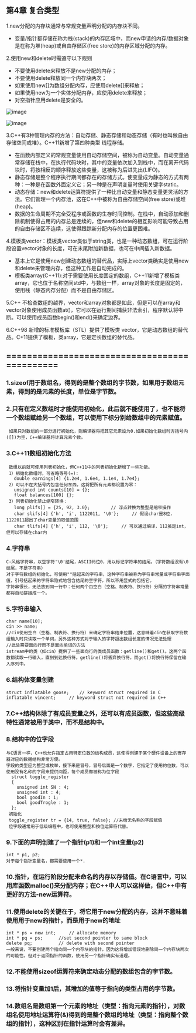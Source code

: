 ## 第4章 复合类型

1.new分配的内存块通常与常规变量声明分配的内存块不同。		
- 变量/指针都存储在称为栈(stack)的内存区域中，而new申请的内存/数据对象是在称为堆(heap)或自由存储区(free store)的内存区域分配的内存。
  
2.使用new和delete时需遵守以下规则		
- 不要使用delete来释放不是new分配的内存；	
- 不要使用delete释放同一个内存块两次；	
- 如果使用new[]为数组分配内存，应使用delete[]来释放；	
- 如果使用new为一个实体分配内存，应使用delete来释放；	
- 对空指针应用delete是安全的。	

![image](https://github.com/liam1992-web/cpp_study_notes/assets/61104738/de1ab0bf-7dc8-41f0-905d-0f90c126ec59)

![image](https://github.com/liam1992-web/cpp_study_notes/assets/61104738/ca4f39b8-3faf-4c02-95d8-6ffa7162752a)

3.C++有3种管理内存的方法：自动存储、静态存储和动态存储（有时也叫做自由存储空间或堆）。C++11新增了第四种类型 线程存储。

- 在函数内部定义的常规变量使用自动存储空间，被称为自动变量。自动变量通常存储在栈中，在执行代码块时，其中的变量依次加入到栈中，而在离开代码块时，将按相反的顺序释放这些变量，这被称为后进先出(LIFO)。
- 静态存储是整个程序执行期间都存在的存储方式。使变量成为静态的方式有两种：一种是在函数外面定义它；另一种是在声明变量时使用关键字static。			
- 动态存储：new和delete运算符提供了一种比自动变量和静态变量更灵活的方法。它们管理一个内存池，这在C++中被称为自由存储空间(free store)或堆(heap)。			
- 数据的生命周期不完全受程序或函数的生存时间控制。在栈中，自动添加和删除机制使得占用的内存总是连续的，但new和delete的相互影响可能导致占用的自由存储区不连续，这使得跟踪新分配内存的位置更困难。		
				
4.模板类vector：模板类vector类似于string类，也是一种动态数组，可在运行阶段设置vector对象的长度，可在末尾附加新数据，也可在中间插入新数据。				
- 基本上它是使用new创建动态数组的替代品，实际上vector类确实是使用new和delete来管理内存，但这种工作是自动完成的。			
- 模板类array(C++11):对于需要使用长度固定的数组，C++11新增了模板类array，它也位于名称空间std中，与数组一样，array对象的长度是固定的，使用栈（静态内存分配）而不是自由存储区。				
				
5.C++ 不检查数组的越界，vector和array对象都是如此，但是可以在array和vector对象使用成员函数at()，它可以在运行期间捕获非法索引，程序默认将中断。可以使用成员函数begin()和end()来确定边界。				
				
6.C++98 新增的标准模板库（STL）提供了模板类 vector，它是动态数组的替代品。C+11提供了模板，类array，它是定长数组的替代品。				

## =============================================
### 1.sizeof用于数组名，得到的是整个数组的字节数，如果用于数组元素，得到的是元素的长度，单位是字节数。
### 2.只有在定义数组时才能使用初始化，此后就不能使用了，也不能将一个数组赋给另一个数组，可以使用下标分别给数组中的元素赋值。
     如果只对数组的一部分进行初始化，则编译器将把其它元素设为0.如果初始化数组时方括号内([])为空，C++编译器将计算元素个数。
### 3.C++11数组初始化方法
     数组以前就可使用列表初始化，但C++11中的列表初始化新增了一些功能。
     1）初始化数组时，可省略等号(=):
       double earnings[4] {1.2e4, 1.6e4, 1.1e4, 1.7e4};
     2）可以不在大括号内包含任何东西，这将把所有元素都设置为零：
       unsigned int counts[10] = {};
       float balances[100] {};
     3）列表初始化禁止缩窄转换：
       long plifs[] = {25, 92, 3.0};   		// 浮点转换为整型是缩窄操作
       char slifs[4] {'h', 'i', 1122011, '\0'};		// 假设char是8位，1122011超出了char变量的取值范围
       char tlifs[4] {'h', 'i', 112, '\0'};		// 可以通过编译，112虽是int，但可以存储在char内

### 4.字符串
    C-风格字符串，以空字符'\0'结尾，ASCII码位0，用以标记字符串的结尾。（字符数组没有\0结尾，不是字符串）
    对于字符数组的初始化，可使用""括起来的字符串，这种字符串被称为字符串常量或字符串字面值，引号括起来的字符串隐式地包含结尾的空字符，所以不用显式的包括它。
    字符串很长，无法放到同一行中：任何两个由空白（空格、制表符、换行符）分隔的字符串常量都将自动拼接成一个。
    
### 5.字符串输入
    char name[10];
    cin >> name;
    //cin使用空白（空格、制表符、换行符）来确定字符串结束位置，这意味着cin在获取字符数组输入时只读取一个单词，另外这种方式对于输入的字符超出数组长度的情况无法处理
    //此处需要面向行而不是面向单词的方法
    istream中的类（如cin）提供了一些面向行的类成员函数：getline()和get()。这两个函数都读取一行输入，直到到达换行符。getline()将丢弃换行符，而get()将换行符保留在输入序列中。

### 6.结构体变量创建
    struct inflatable goose; 	// keyword struct required in C
    inflatable vincent;		// keyword struct not required in C++

### 7.C++结构体除了有成员变量之外，还可以有成员函数，但这些高级特性通常被用于类中，而不是结构中。

### 8.结构中的位字段
    与C语言一样，C++也允许指定占用特定位数的结构成员，这使得创建于某个硬件设备上的寄存器对应的数据结构非常方便。
    字段的类型应为整型或枚举，接下来是冒号，冒号后面是一个数字，它指定了使用的位数，可以使用没有名称的字段来提供间距，每个成员都被称为位字段
      struct toggle_register
      {
        unsigned int SN : 4;
	    unsigned int : 4;
 	    bool goodIn : 1;
  	    bool goodTrogle : 1;
      };
     初始化
     toggle_register tr = {14, true, false}; //未给无名称的字段赋值
     位字段通常用于低级编程中，也可使用整型和按位运算符代替。
### 9.下面的声明创建了一个指针(p1)和一个int变量(p2)
    int * p1, p2;
    对于每个指针变量名，都需要使用一个*.
### 10.指针，在运行阶段分配未命名的内存以存储值。在C语言中，可以用库函数malloc()来分配内存；在C++中人可以这样做，但C++中有更好的方法-new运算符。
### 11.使用delete的关键在于，将它用于new分配的内存，这并不意味着使用用于new的指针，而是用于new的地址
    int * ps = new int;		// allocate memory
    int * pq = ps;		//set second pointer to same block
    delete pq;			// delete with second pointer
    一般来说，不要创建两个指向同一个内存块的指针，因为这将增加错误地删除同一个内存块两次的可能性。但对于返回指针的函数，使用另一个指针确实有道理。
### 12.不能使用sizeof运算符来确定动态分配的数组包含的字节数。
### 13.将指针变量加1后，其增加的值等于指向的类型占用的字节数。
### 14.数组名是数组第一个元素的地址（类型：指向元素的指针），对数组名使用地址运算符(&)得到的是整个数组的地址（类型：指向整个数组的指针），这种区别在指针运算时会有差异。

